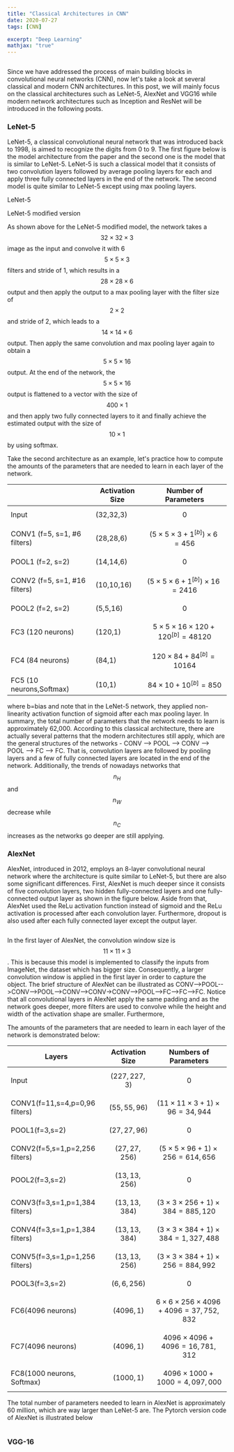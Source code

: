 ```yaml
---
title: "Classical Architectures in CNN"
date: 2020-07-27
tags: [CNN]

excerpt: "Deep Learning"
mathjax: "true"
---
```

<img src="{{ site.url }}{{ site.baseurl }}/images/classical_cnn/header_img.jpeg" alt="">

Since we have addressed the process of main building blocks in convolutional neural networks (CNN), now let's take a look at several classical and modern CNN architectures. In this post, we will mainly focus on the classical architectures such as  LeNet-5, AlexNet and VGG16 while modern network architectures such as Inception and ResNet will be introduced in the following posts.

### LeNet-5
LeNet-5, a classical convolutional neural network that was introduced back to 1998, is aimed to recognize the digits from 0 to 9. The first figure below is the model architecture from the paper and the second one is the model that is similar to LeNet-5. LeNet-5 is such a classical model that it consists of two convolution layers followed by average pooling layers for each and apply three fully connected layers in the end of the network. The second model is quite similar to LeNet-5 except using max pooling layers.

LeNet-5
<img src="{{ site.url }}{{ site.baseurl }}/images/classical_cnn/LeNet-5.PNG" alt="">


LeNet-5 modified version
<img src="{{ site.url }}{{ site.baseurl }}/images/classical_cnn/LeNet-5_modified.PNG" alt="">

As shown above for the LeNet-5 modified model, the network takes a $$32\times32\times3$$ image as the input and convolve it with 6 $$5\times5\times3$$ filters and stride of 1, which results in a $$28\times28\times6$$ output and then apply the output to a max pooling layer with the filter size of $$2\times2$$ and stride of 2, which leads to a $$14\times14\times6$$ output. Then apply the same convolution and max pooling layer again to obtain a $$5\times5\times16$$ output. At the end of the network, the $$5\times5\times16$$ output is flattened to a vector with the size of $$400\times1$$ and then apply two fully connected layers to it and finally achieve the estimated output with the size of $$10\times1$$ by using softmax.

Take the second architecture as an example, let's practice how to compute the amounts of the parameters that are needed to learn in each layer of the network.

|                            | Activation Size | Number of Parameters                    |
| -------------------------- | --------------- | --------------------------------------- |
| Input                      | (32,32,3)       | $$0$$                                   |
| CONV1 (f=5, s=1, #6 filters)  | (28,28,6)       | $$(5\times5\times3+1^{[b]})\times6=456$$      |
| POOL1 (f=2, s=2)             | (14,14,6)       | $$0$$                                   |
| CONV2 (f=5, s=1, #16 filters) | (10,10,16)      | $$(5\times5\times6+1^{[b]})\times16=2416$$    |
| POOL2 (f=2, s=2)             | (5,5,16)        | $$0$$                                   |
| FC3 (120 neurons)           | (120,1)         | $$5\times5\times16\times120+120^{[b]}=48120$$ |
| FC4 (84 neurons)            | (84,1)          | $$120\times84+84^{[b]}=10164$$                |
| FC5 (10 neurons,Softmax)        | (10,1)          | $$84\times10+10^{[b]}=850$$                   |

where b=bias and note that in the LeNet-5 network, they applied non-linearity activation function of sigmoid after each max pooling layer.
In summary, the total number of parameters that the network needs to learn is approximately 62,000. According to this classical architecture, there are actually several patterns that the modern architectures still apply, which are the general structures of the networks - CONV --> POOL --> CONV --> POOL --> FC --> FC. That is, convolution layers are followed by pooling layers and a few of fully connected layers are located in the end of the network. Additionally, the trends of nowadays networks that $$n_H$$ and $$n_W$$ decrease while $$n_C$$ increases as the networks go deeper are still applying.

### AlexNet
AlexNet, introduced in 2012, employs an 8-layer convolutional neural network where the architecture is quite similar to LeNet-5, but there are also some significant differences. First, AlexNet is much deeper  since it consists of five convolution layers, two hidden fully-connected layers and one fully-connected output layer as shown in the figure below. Aside from that, AlexNet used the ReLu activation function instead of sigmoid and the ReLu activation is processed after each convolution layer. Furthermore, dropout is also used after each fully connected layer except the output layer.

<img src="{{ site.url }}{{ site.baseurl }}/images/classical_cnn/AlexNet.PNG" alt="">

In the first layer of AlexNet, the convolution window size is $$11\times11\times3$$. This is because this model is implemented to classify the inputs from ImageNet, the dataset which has bigger size. Consequently, a larger convolution window is applied in the first layer in order to capture the object. The brief structure of AlexNet can be illustrated as CONV-->POOL-->CONV-->POOL-->CONV-->CONV->CONV-->POOL-->FC-->FC-->FC. Notice that all convolutional layers in AlexNet apply the same padding and as the network goes deeper, more filters are used to convolve while the height and width of the activation shape are smaller. Furthermore,

The amounts of the parameters that are needed to learn in each layer of the network is demonstrated below:

| Layers                         | Activation Size  | Numbers of Parameters                           |
| ------------------------------ | ---------------- | ----------------------------------------------- |
| Input                          | $$(227,227,3)$$  | $$0$$                                           |
| CONV1(f=11,s=4,p=0,96 filters) | $$(55,55,96)$$   | $$(11\times11\times3+1)\times96=34,944$$        |
| POOL1(f=3,s=2)                 | $$(27,27,96)$$   | $$0$$                                           |
| CONV2(f=5,s=1,p=2,256 filters) | $$(27,27,256)$$  | $$(5\times5\times96+1)\times256=614,656 $$      |
| POOL2(f=3,s=2)                 | $$(13,13,256)$$  | $$0$$                                           |
| CONV3(f=3,s=1,p=1,384 filters) | $$(13,13,384)$$  | $$(3\times3\times256+1)\times384=885,120$$      |
| CONV4(f=3,s=1,p=1,384 filters) | $$ (13,13,384)$$ | $$(3\times3\times384+1)\times384=1,327,488$$    |
| CONV5(f=3,s=1,p=1,256 filters) | $$(13,13,256) $$ | $$(3\times3\times384+1)\times256=884,992$$      |
| POOL3(f=3,s=2)                 | $$(6,6,256)$$    | $$0$$                                           |
| FC6(4096 neurons)              | $$(4096,1)$$     | $$6\times6\times256\times4096+4096=37,752,832$$ |
| FC7(4096 neurons)              | $$(4096,1)$$     | $$4096\times4096+4096=16,781,312$$              |
| FC8(1000 neurons, Softmax)     | $$(1000,1)$$     | $$4096\times1000+1000=4,097,000$$               |


The total number of parameters needed to learn in AlexNet is approximately 60 million, which are way larger than LeNet-5 are. The Pytorch version code of AlexNet is illustrated below

<img src="{{ site.url }}{{ site.baseurl }}/images/classical_cnn/AlexNet_pytorch.PNG" alt="">


### VGG-16

<img src="{{ site.url }}{{ site.baseurl }}/images/classical_cnn/vgg-16-simplified.PNG" alt="">

<img src="{{ site.url }}{{ site.baseurl }}/images/classical_cnn/vgg-16.PNG" alt="">
